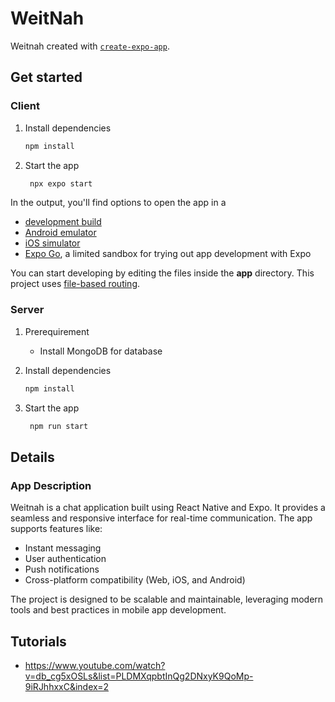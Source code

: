 # WeitNah

Weitnah created with [`create-expo-app`](https://www.npmjs.com/package/create-expo-app).

## Get started

### Client
1. Install dependencies

   ```bash
   npm install
   ```

2. Start the app

   ```bash
    npx expo start
   ```

In the output, you'll find options to open the app in a

- [development build](https://docs.expo.dev/develop/development-builds/introduction/)
- [Android emulator](https://docs.expo.dev/workflow/android-studio-emulator/)
- [iOS simulator](https://docs.expo.dev/workflow/ios-simulator/)
- [Expo Go](https://expo.dev/go), a limited sandbox for trying out app development with Expo

You can start developing by editing the files inside the **app** directory. This project uses [file-based routing](https://docs.expo.dev/router/introduction).

### Server
1. Prerequirement
   - Install MongoDB for database

2. Install dependencies

   ```bash
   npm install
   ```

3. Start the app

   ```bash
    npm run start
   ```

## Details

### App Description
Weitnah is a chat application built using React Native and Expo. It provides a seamless and responsive interface for real-time communication. The app supports features like:

- Instant messaging
- User authentication
- Push notifications
- Cross-platform compatibility (Web, iOS, and Android)

The project is designed to be scalable and maintainable, leveraging modern tools and best practices in mobile app development.

## Tutorials
- https://www.youtube.com/watch?v=db_cg5xOSLs&list=PLDMXqpbtInQg2DNxyK9QoMp-9iRJhhxxC&index=2